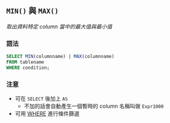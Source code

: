 ## `MIN()` 與 `MAX()`
_取出資料特定 column 當中的最大值與最小值_

### 語法
```sql
SELECT MIN(columnname) | MAX(columnname)
FROM tablename
WHERE condition;
```

### 注意
- 可在 `SELECT` 後加上 `AS`
    - 不加的話會自動產生一個暫時的 column 名稱叫做 `Expr1000`
- 可用 [WHERE](../../Syntax_Basic/002-WHERE-AND-OR-NOT.md) 進行條件篩選